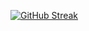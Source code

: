 [![GitHub Streak](https://streak-stats.demolab.com?user=robsonmatos1989&theme=gruvbox-duo&hide_border=true)](https://git.io/streak-stats)
